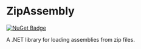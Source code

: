 # ZipAssembly

[![NuGet Badge](https://buildstats.info/nuget/ZipAssembly?includePreReleases=true)](https://www.nuget.org/packages/ZipAssembly/)

A .NET library for loading assemblies from zip files.
